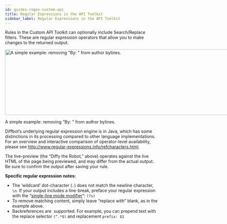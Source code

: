 ```yaml
---
id: guides-regex-custom-api
title: Regular Expressions in the API Toolkit
sidebar_label: Regular Expressions in the API Toolkit
---
```


<div class="entry-content">
		<p>Rules in the Custom API Toolkit can optionally include Search/Replace filters. These are regular expression operators that allow you to make changes to the returned output.</p>
<div id="attachment_90" style="width: 912px" class="wp-caption aligncenter">
<a href="https://support.diffbot.com/wp-content/uploads/2014/02/ss_2014-0228_68.png"><img aria-describedby="caption-attachment-90" class="size-full wp-image-90" src="/docs/img/ss_2014-0228_68.png" alt='A simple example: removing "By: " from author bylines.' width="902" height="216" srcset="https://support.diffbot.com/wp-content/uploads/2014/02/ss_2014-0228_68.png 902w, https://support.diffbot.com/wp-content/uploads/2014/02/ss_2014-0228_68-300x71.png 300w" sizes="(max-width: 902px) 100vw, 902px"></a><p id="caption-attachment-90" class="wp-caption-text">A simple example: removing “By: ” from author bylines.</p>
</div>
<p>Diffbot’s underlying regular expression engine is in Java, which has some distinctions in its processing compared to other language implementations. For an overview and interactive comparison of operator-level availability, please see <a href="http://www.regular-expressions.info/refcharacters.html" target="_blank">http://www.regular-expressions.info/refcharacters.html</a>.</p>
<p>The live-preview (the “Diffy the Robot,” above) operates against the live HTML of the page being previewed, and may differ from the actual output. Be sure to confirm the output after saving your rule.</p>
<p><strong>Specific regular expression notes:</strong></p>
<ul>
<li>The ‘wildcard’ dot-character (<code>.</code>) does not match the newline character, <code>\n</code>. If your output includes a line-break, preface your regular expression with the “<a href="http://www.regular-expressions.info/modifiers.html" target="_blank">single-line mode modifier</a>“: <code>(?s)</code>
</li>
<li>To remove matching content, simply leave “replace with” blank, as in the example above.</li>
<li>Backreferences are  supported. For example, you can prepend text with the replace selector <code>(^.*$)</code> and replacement <code>prefix: $1</code>
</li>
</ul>
			</div>
